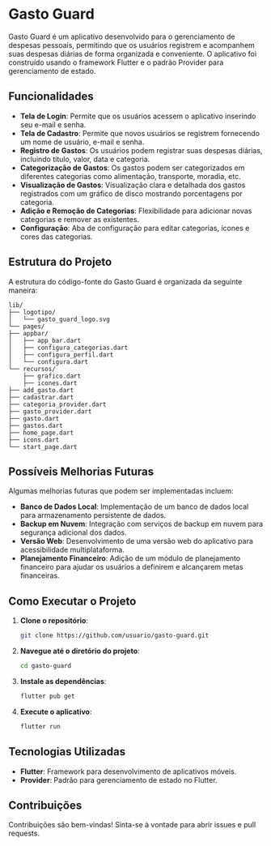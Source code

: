 # Gasto Guard

Gasto Guard é um aplicativo desenvolvido para o gerenciamento de despesas pessoais, permitindo que os usuários registrem e acompanhem suas despesas diárias de forma organizada e conveniente. O aplicativo foi construído usando o framework Flutter e o padrão Provider para gerenciamento de estado.

## Funcionalidades

- **Tela de Login**: Permite que os usuários acessem o aplicativo inserindo seu e-mail e senha.
- **Tela de Cadastro**: Permite que novos usuários se registrem fornecendo um nome de usuário, e-mail e senha.
- **Registro de Gastos**: Os usuários podem registrar suas despesas diárias, incluindo título, valor, data e categoria.
- **Categorização de Gastos**: Os gastos podem ser categorizados em diferentes categorias como alimentação, transporte, moradia, etc.
- **Visualização de Gastos**: Visualização clara e detalhada dos gastos registrados com um gráfico de disco mostrando porcentagens por categoria.
- **Adição e Remoção de Categorias**: Flexibilidade para adicionar novas categorias e remover as existentes.
- **Configuração**: Aba de configuração para editar categorias, ícones e cores das categorias.

## Estrutura do Projeto

A estrutura do código-fonte do Gasto Guard é organizada da seguinte maneira:

    lib/
    ├── logotipo/
    │   └── gasto_guard_logo.svg
    └── pages/
    ├── appbar/
    │   ├── app_bar.dart
    │   ├── configura_categorias.dart
    │   ├── configura_perfil.dart
    │   └── configura.dart
    └── recursos/
        ├── grafico.dart
        ├── icones.dart
    ├── add_gasto.dart
    ├── cadastrar.dart
    ├── categoria_provider.dart
    ├── gasto_provider.dart
    ├── gasto.dart
    ├── gastos.dart
    ├── home_page.dart
    ├── icons.dart
    └── start_page.dart

## Possíveis Melhorias Futuras

Algumas melhorias futuras que podem ser implementadas incluem:

- **Banco de Dados Local**: Implementação de um banco de dados local para armazenamento persistente de dados.
- **Backup em Nuvem**: Integração com serviços de backup em nuvem para segurança adicional dos dados.
- **Versão Web**: Desenvolvimento de uma versão web do aplicativo para acessibilidade multiplataforma.
- **Planejamento Financeiro**: Adição de um módulo de planejamento financeiro para ajudar os usuários a definirem e alcançarem metas financeiras.

## Como Executar o Projeto

1. **Clone o repositório**:
    ```sh
    git clone https://github.com/usuario/gasto-guard.git
    ```

2. **Navegue até o diretório do projeto**:
    ```sh
    cd gasto-guard
    ```

3. **Instale as dependências**:
    ```sh
    flutter pub get
    ```

4. **Execute o aplicativo**:
    ```sh
    flutter run
    ```

## Tecnologias Utilizadas

- **Flutter**: Framework para desenvolvimento de aplicativos móveis.
- **Provider**: Padrão para gerenciamento de estado no Flutter.

## Contribuições

Contribuições são bem-vindas! Sinta-se à vontade para abrir issues e pull requests.
